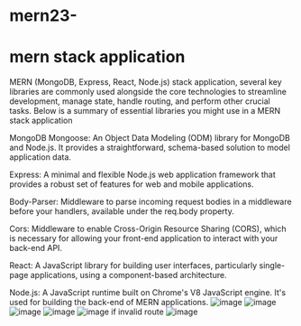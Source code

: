 # mern23-
# mern stack application 
 MERN (MongoDB, Express, React, Node.js) stack application, several key libraries are commonly used alongside the core technologies to streamline development, manage state, handle routing, and perform other crucial tasks. Below is a summary of essential libraries you might use in a MERN stack application

 
MongoDB
Mongoose: An Object Data Modeling (ODM) library for MongoDB and Node.js. It provides a straightforward, schema-based solution to model application data.

Express: A minimal and flexible Node.js web application framework that provides a robust set of features for web and mobile applications.

Body-Parser: Middleware to parse incoming request bodies in a middleware before your handlers, available under the req.body property.

Cors: Middleware to enable Cross-Origin Resource Sharing (CORS), which is necessary for allowing your front-end application to interact with your back-end API.

React: A JavaScript library for building user interfaces, particularly single-page applications, using a component-based architecture.

Node.js: A JavaScript runtime built on Chrome's V8 JavaScript engine. It's used for building the back-end of MERN applications.
![image](https://github.com/user-attachments/assets/11c170f8-a67d-4158-85b7-2847c1e2c01e)
![image](https://github.com/user-attachments/assets/120c4848-ac70-4e57-bd95-baa5e3f4f0f8)
![image](https://github.com/user-attachments/assets/76a47037-acf1-4fa5-a6ca-42e025520df1)
![image](https://github.com/user-attachments/assets/5597a3d2-c099-42d5-a4aa-a46b7246e5e1)
![image](https://github.com/user-attachments/assets/292c386e-905b-4c62-aecd-7c17755283ad)
if invalid route 
![image](https://github.com/user-attachments/assets/b62f3b72-3296-4024-8530-6dad83a08a1a)

